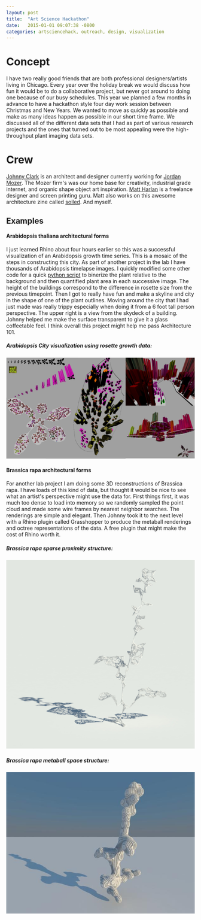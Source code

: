 ```yaml
---
layout: post
title:  "Art Science Hackathon"
date:   2015-01-01 09:07:38 -0800
categories: artsciencehack, outreach, design, visualization
---
```


# Concept
I have two really good friends that are both professional designers/artists living in Chicago. Every year over the holiday break we would discuss how fun it would be to do a collaborative project, but never got around to doing one because of our busy schedules. This year we planned a few months in advance to have a hackathon style four day work session between Christmas and New Years. We wanted to move as quickly as possible and make as many ideas happen as possible in our short time frame. We discussed all of the different data sets that I had as part of various research projects and the ones that turned out to be most appealing were the high-throughput plant imaging data sets.

# Crew
[Johnny Clark](http://www.john-clark.org/) is an architect and designer currently working for [Jordan Mozer](http://mozer.com/). The Mozer firm's was our home base for creativity, industrial grade internet, and organic shape object art inspiration. [Matt Harlan](http://matthewharlan.com/) is a freelance designer and screen printing guru. Matt also works on this awesome architecture zine called [soiled](http://soiledzine.org/). And myself.

## Examples

#### Arabidopsis thaliana architectural forms
I just learned Rhino about four hours earlier so this was a successful visualization of an Arabidopsis growth time series. This is a mosaic of the steps in constructing this city. As part of another project in the lab I have thousands of Arabidopsis timelapse images. I quickly modified some other code for a quick [python script](https://github.com/rjcmarkelz/AT_CV/blob/master/scripts/arabidopsis_hack.py) to binerize the plant relative to the background and then quantified plant area in each successive image. The height of the buildings correspond to the difference in rosette size from the previous timepoint. Then I got to really have fun and make a skyline and city in the shape of one of the plant outlines. Moving around the city that I had just made was really trippy especially when doing it from a 6 foot tall person perspective. The upper right is a view from the skydeck of a building. Johnny helped me make the surface transparent to give it a glass coffeetable feel. I think overall this project might help me pass Architecture 101.

##### Arabidopsis City visualization using rosette growth data:
![image](/static/img/cityscape.jpg)

#### Brassica rapa architectural forms
For another lab project I am doing some 3D reconstructions of Brassica rapa. I have loads of this kind of data, but thought it would be nice to see what an artist's perspective might use the data for. First things first, it was much too dense to load into memory so we randomly sampled the point cloud and made some wire frames by nearest neighbor searches. The renderings are simple and elegant. Then Johnny took it to the next level with a Rhino plugin called Grasshopper to produce the metaball renderings and octree representations of the data. A free plugin that might make the cost of Rhino worth it.

##### Brassica rapa sparse proximity structure:
![image](/static/img/proximity.jpg)


##### Brassica rapa metaball space structure:
![image](/static/img/METABALL_5.jpg)
